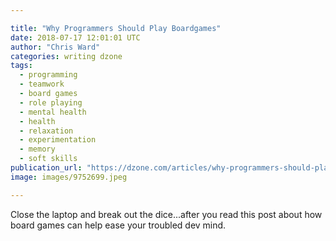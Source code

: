 ```yaml
---

title: "Why Programmers Should Play Boardgames"
date: 2018-07-17 12:01:01 UTC
author: "Chris Ward"
categories: writing dzone
tags:
  - programming
  - teamwork
  - board games
  - role playing
  - mental health
  - health
  - relaxation
  - experimentation
  - memory
  - soft skills
publication_url: "https://dzone.com/articles/why-programmers-should-play-boardgames"
image: images/9752699.jpeg

---
```

Close the laptop and break out the dice...after you read this post about how board games can help ease your troubled dev mind.

